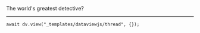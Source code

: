 The world's greatest detective?

---

```dataviewjs
await dv.view("_templates/dataviewjs/thread", {});
```
